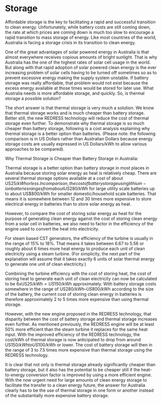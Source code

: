 # Storage

Affordable storage is the key to facilitating a rapid and successful transition to clean energy. Unfortunately, while battery costs are still coming down, the rate at which prices are coming down is much too slow to encourage a rapid transition to mass storage of energy. Like most countries of the world, Australia is facing a storage crisis in its transition to clean energy.

One of the great advantages of solar powered energy in Australia is that almost everywhere receives copious amounts of bright sunlight. That is why Australia has the one of the highest rates of solar cell usage in the world. But along with that rapid adoption of solar powered clean energy is the ever increasing problem of solar cells having to be turned off sometimes so as to prevent excessive energy making the supply system unstable. If battery storage was really affordable, that problem would not exist because the excess energy available at those times would be stored for later use. What Australia needs is more affordable storage, and quickly. So, is thermal storage a possible solution?

The short answer is that thermal storage is very much a solution. We know that thermal storage works and is much cheaper than battery storage. Better still, the new REDRESS technology will reduce the cost of thermal storage even further. To demonstrate why thermal storage is so much cheaper than battery storage, following is a cost analysis explaining why thermal storage is a better option than batteries. (Please note: the following comparison is in US Dollars rather than Australian Dollars because energy storage costs are usually expressed in US Dollars/kWh to allow various approaches to be compared).

Why Thermal Storage is Cheaper than Battery Storage in Australia:

Thermal storage is a better option than battery storage in most places in Australia because storing solar energy as heat is relatively cheap. There are several thermal storage options available at a cost of about US$25/kWh or less. In comparison, the cost of battery storage using lithium-ion batteries ranges from about US$280/kWh for large utility scale batteries up to about US$800/kWh for smaller domestic/household scale batteries. That means it is somewhere between 12 and 30 times more expensive to store electrical energy in batteries than to store solar energy as heat.

However, to compare the cost of storing solar energy as heat for the purpose of generating clean energy against the cost of storing clean energy from a solar cell in batteries, we also need to factor in the efficiency of the engine used to convert the heat into electricity.

For steam based CST generators, the efficiency of the turbine is usually in the range of 15% to 18%. That means it takes between 6.67 to 5.56 or roughly about 6 times more heat energy to produce each unit of clean electricity using a steam turbine. (For simplicity, the next part of the explanation will assume that it takes exactly 6 units of solar thermal energy to generate one unit of clean electricity.)

Combining the turbine efficiency with the cost of storing heat, the cost of storing heat to generate each unit of clean electricity can now be calculated to be 6xUS$25/kWh = US$150/kWh approximately. With battery storage costs somewhere in the range of US$280/kWh – US$800/kWh according to the size of the battery, the current cost of storing clean energy in batteries is therefore approximately 2 to 5 times more expensive than using thermal storage.

However, with the new engine proposed in the REDRESS technology, that disparity between the cost of battery storage and thermal storage increases even further. As mentioned previously, the REDRESS engine will be at least 50% more efficient than the steam turbine it replaces for the same heat input. With the improved efficiency of the REDRESS technology, the cost/kWh of thermal storage is now anticipated to drop from around US$150/kWh to US$100/kWh or lower. The cost of battery storage will then in the range of 3 to 7.5 times more expensive than thermal storage using the REDRESS technology.

It is clear that not only is thermal storage already significantly cheaper than battery storage, but it also has the potential to be cheaper still if the heat-to-energy conversion factor is improved by using a more efficient engine. With the now urgent need for large amounts of clean energy storage to facilitate the transfer to a clean energy future, the answer for Australia clearly has to be the use of thermal storage in one form or another instead of the substantially more expensive battery storage.
